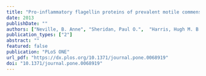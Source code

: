 ```yaml
---
title: "Pro-inflammatory flagellin proteins of prevalent motile commensal bacteria are variably abundant in the intestinal microbiome of elderly humans"
date: 2013
publishDate: ""
authors: ["Neville, B. Anne", "Sheridan, Paul O.",  "Harris, Hugh M. B.", "Coughlan, Simone", "Flint, Harry J.", "Duncan, Sylvia H.", "Jeffery, Ian B.", "Claesson, Marcus J.", "Ross, R. Paul", "Scott, Karen P.", "O'Toole, Paul W."]
publication_types: ["2"]
abstract: ""
featured: false
publication: "PLoS ONE"
url_pdf: "https://dx.plos.org/10.1371/journal.pone.0068919"
doi: "10.1371/journal.pone.0068919"
---
```

